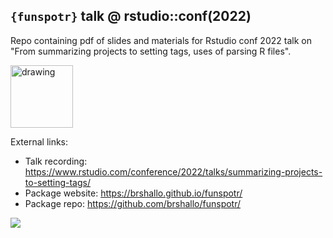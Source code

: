 ## `{funspotr}` talk @ rstudio::conf(2022)

Repo containing pdf of slides and materials for Rstudio conf 2022 talk on "From summarizing projects to setting tags, uses of parsing R files".

<img src="figures/logo.png" alt="drawing" width="100px"/>

External links:

* Talk recording: https://www.rstudio.com/conference/2022/talks/summarizing-projects-to-setting-tags/
* Package website: https://brshallo.github.io/funspotr/
* Package repo: https://github.com/brshallo/funspotr/

![](figures/rstudio-talk-details.jpg)

